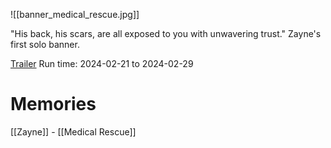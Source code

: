 ![[banner_medical_rescue.jpg]]

"His back, his scars, are all exposed to you with unwavering trust."
Zayne's first solo banner.

[Trailer](https://youtu.be/qEgl2Z9gB8E?si=uR-KokuUJC8YQu2H) 
Run time: 2024-02-21 to 2024-02-29

# Memories
[[Zayne]] - [[Medical Rescue]]